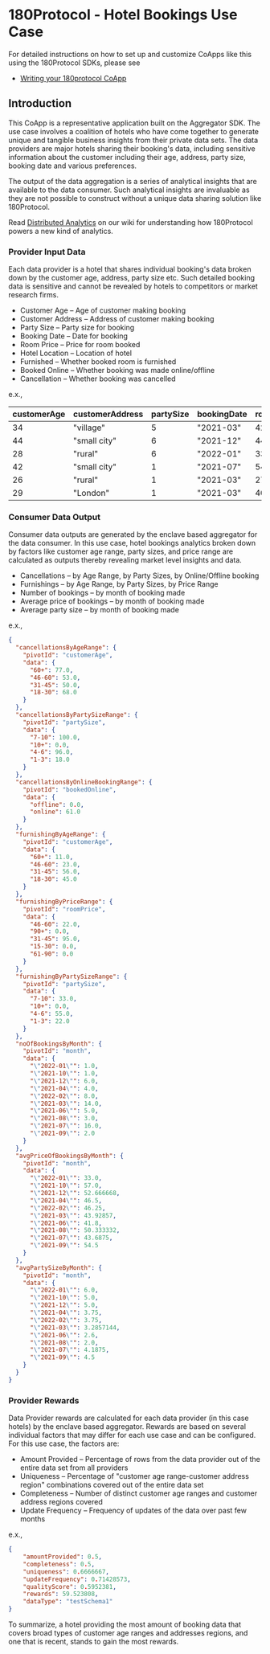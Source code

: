 # 180Protocol - Hotel Bookings Use Case

For detailed instructions on how to set up and customize CoApps like this using the 180Protocol SDKs, please see

* [Writing your 180protocol CoApp](https://docs.180protocol.com/develop/tutorials/writing-your-180protocol-coapp)

## Introduction
This CoApp is a representative application built on the Aggregator SDK. The use case involves a coalition of hotels
who have come together to generate unique and tangible business insights from their private data sets. The data providers
are major hotels sharing their booking's data, including sensitive information about the customer including their 
age, address, party size, booking date and various preferences. 

The output of the data aggregation is a series of analytical insights that are available to the
data consumer. Such analytical insights are invaluable as they are not possible
to construct without a unique data sharing solution like 180Protocol. 

Read [Distributed Analytics](https://docs.180protocol.com/learn/sample-use-cases/distributed-analytics) on our wiki for 
understanding how 180Protocol powers a new kind of analytics.

### Provider Input Data
Each data provider is a hotel that shares individual booking's data broken down by the customer age, address, party size etc.
Such detailed booking data is sensitive and cannot be revealed by hotels to competitors or market research firms.

* Customer Age – Age of customer making booking
* Customer Address – Address of customer making booking
* Party Size  – Party size for booking
* Booking Date – Date for booking
* Room Price – Price for room booked
* Hotel Location – Location of hotel
* Furnished – Whether booked room is furnished 
* Booked Online – Whether booking was made online/offline
* Cancellation – Whether booking was cancelled 

e.x.,

| customerAge | customerAddress | partySize | bookingDate | roomPrice | hotelLocation | furnished | bookedOnline | cancellation |
|-------------|-----------------|-----------|-------------|-----------|---------------|-----------|--------------|--------------|
| 34          |  "village"      | 5         |  "2021-03"  | 42        |  "City"       |  True     |  True        |  True        |
| 44          |  "small city"   | 6         |  "2021-12"  | 44        |  "small city" |  True     |  True        |  True        |
| 28          |  "rural"        | 6         |  "2022-01"  | 33        |  "London"     |  True     |  True        |  True        |
| 42          |  "small city"   | 1         |  "2021-07"  | 54        |  "town"       |  False    |  True        |  False       |
| 26          |  "rural"        | 1         |  "2021-03"  | 27        |  "London"     |  False    |  True        |  False       |
| 29          |  "London"       | 1         |  "2021-03"  | 40        |  "village"    |  True     |  True        |  False       |

### Consumer Data Output
Consumer data outputs are generated by the enclave based aggregator for the data consumer. In this use case, hotel bookings
analytics broken down by factors like customer age range, party sizes, and price range are calculated as outputs thereby 
revealing market level insights and data.

* Cancellations – by Age Range, by Party Sizes, by Online/Offline booking
* Furnishings – by Age Range, by Party Sizes, by Price Range
* Number of bookings – by month of booking made
* Average price of bookings – by month of booking made 
* Average party size – by month of booking made

e.x.,
```JSON
{
  "cancellationsByAgeRange": {
    "pivotId": "customerAge",
    "data": {
      "60+": 77.0,
      "46-60": 53.0,
      "31-45": 50.0,
      "18-30": 68.0
    }
  },
  "cancellationsByPartySizeRange": {
    "pivotId": "partySize",
    "data": {
      "7-10": 100.0,
      "10+": 0.0,
      "4-6": 96.0,
      "1-3": 18.0
    }
  },
  "cancellationsByOnlineBookingRange": {
    "pivotId": "bookedOnline",
    "data": {
      "offline": 0.0,
      "online": 61.0
    }
  },
  "furnishingByAgeRange": {
    "pivotId": "customerAge",
    "data": {
      "60+": 11.0,
      "46-60": 23.0,
      "31-45": 56.0,
      "18-30": 45.0
    }
  },
  "furnishingByPriceRange": {
    "pivotId": "roomPrice",
    "data": {
      "46-60": 22.0,
      "90+": 0.0,
      "31-45": 95.0,
      "15-30": 0.0,
      "61-90": 0.0
    }
  },
  "furnishingByPartySizeRange": {
    "pivotId": "partySize",
    "data": {
      "7-10": 33.0,
      "10+": 0.0,
      "4-6": 55.0,
      "1-3": 22.0
    }
  },
  "noOfBookingsByMonth": {
    "pivotId": "month",
    "data": {
      "\"2022-01\"": 1.0,
      "\"2021-10\"": 1.0,
      "\"2021-12\"": 6.0,
      "\"2021-04\"": 4.0,
      "\"2022-02\"": 8.0,
      "\"2021-03\"": 14.0,
      "\"2021-06\"": 5.0,
      "\"2021-08\"": 3.0,
      "\"2021-07\"": 16.0,
      "\"2021-09\"": 2.0
    }
  },
  "avgPriceOfBookingsByMonth": {
    "pivotId": "month",
    "data": {
      "\"2022-01\"": 33.0,
      "\"2021-10\"": 57.0,
      "\"2021-12\"": 52.666668,
      "\"2021-04\"": 46.5,
      "\"2022-02\"": 46.25,
      "\"2021-03\"": 43.92857,
      "\"2021-06\"": 41.8,
      "\"2021-08\"": 50.333332,
      "\"2021-07\"": 43.6875,
      "\"2021-09\"": 54.5
    }
  },
  "avgPartySizeByMonth": {
    "pivotId": "month",
    "data": {
      "\"2022-01\"": 6.0,
      "\"2021-10\"": 5.0,
      "\"2021-12\"": 5.0,
      "\"2021-04\"": 3.75,
      "\"2022-02\"": 3.75,
      "\"2021-03\"": 3.2857144,
      "\"2021-06\"": 2.6,
      "\"2021-08\"": 2.0,
      "\"2021-07\"": 4.1875,
      "\"2021-09\"": 4.5
    }
  }
}
```

### Provider Rewards
Data Provider rewards are calculated for each data provider (in this case hotels) by the enclave based aggregator.
Rewards are based on several individual factors that may differ for each use case and can be configured.
For this use case, the factors are:

* Amount Provided – Percentage of rows from the data provider out of the entire data set from all providers
* Uniqueness – Percentage of "customer age range-customer address region" combinations covered out of the entire data set
* Completeness – Number of distinct customer age ranges and customer address regions covered
* Update Frequency – Frequency of updates of the data over past few months

e.x.,
```JSON
{
	"amountProvided": 0.5,
	"completeness": 0.5,
	"uniqueness": 0.6666667,
	"updateFrequency": 0.71428573,
	"qualityScore": 0.5952381,
	"rewards": 59.523808,
	"dataType": "testSchema1"
}
```
To summarize, a hotel providing the most amount of booking data that covers broad types of customer age ranges and 
addresses regions, and one that is recent, stands to gain the most rewards.
